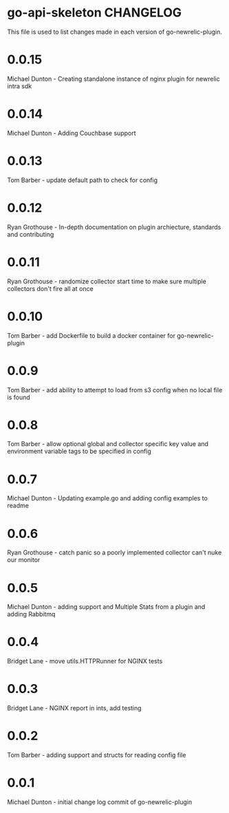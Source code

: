 go-api-skeleton CHANGELOG
==============================

This file is used to list changes made in each version of go-newrelic-plugin.

# 0.0.15

Michael Dunton - Creating standalone instance of nginx plugin for newrelic intra sdk

# 0.0.14

Michael Dunton - Adding Couchbase support

# 0.0.13

Tom Barber - update default path to check for config

# 0.0.12

Ryan Grothouse - In-depth documentation on plugin archiecture, standards and contributing

# 0.0.11

Ryan Grothouse - randomize collector start time to make sure multiple collectors don't fire all at once

# 0.0.10

Tom Barber - add Dockerfile to build a docker container for go-newrelic-plugin

# 0.0.9

Tom Barber - add ability to attempt to load from s3 config when no local file is found

# 0.0.8

Tom Barber - allow optional global and collector specific key value and environment variable tags to be specified in config

# 0.0.7

Michael Dunton - Updating example.go and adding config examples to readme

# 0.0.6

Ryan Grothouse - catch panic so a poorly implemented collector can't nuke our monitor

# 0.0.5
Michael Dunton - adding support and Multiple Stats from a plugin and adding Rabbitmq

# 0.0.4
Bridget Lane - move utils.HTTPRunner for NGINX tests

# 0.0.3

Bridget Lane - NGINX report in ints, add testing

# 0.0.2

Tom Barber - adding support and structs for reading config file

# 0.0.1

Michael Dunton - initial change log commit of go-newrelic-plugin
